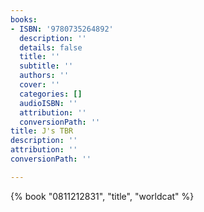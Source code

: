 ```yaml
---
books:
- ISBN: '9780735264892'
  description: ''
  details: false
  title: ''
  subtitle: ''
  authors: ''
  cover: ''
  categories: []
  audioISBN: ''
  attribution: ''
  conversionPath: ''
title: J's TBR
description: ''
attribution: ''
conversionPath: ''

---
```

{% book "0811212831", "title", "worldcat" %}